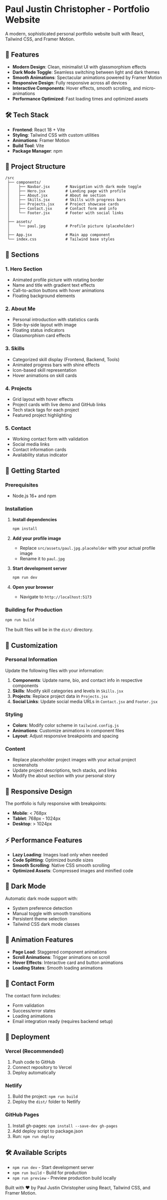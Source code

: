 # Paul Justin Christopher - Portfolio Website

A modern, sophisticated personal portfolio website built with React, Tailwind CSS, and Framer Motion.

## 🚀 Features

- **Modern Design**: Clean, minimalist UI with glassmorphism effects
- **Dark Mode Toggle**: Seamless switching between light and dark themes
- **Smooth Animations**: Spectacular animations powered by Framer Motion
- **Responsive Design**: Fully responsive across all devices
- **Interactive Components**: Hover effects, smooth scrolling, and micro-animations
- **Performance Optimized**: Fast loading times and optimized assets

## 🛠️ Tech Stack

- **Frontend**: React 18 + Vite
- **Styling**: Tailwind CSS with custom utilities
- **Animations**: Framer Motion
- **Build Tool**: Vite
- **Package Manager**: npm

## 📂 Project Structure

```
/src
 ├── components/
 │    ├── Navbar.jsx       # Navigation with dark mode toggle
 │    ├── Hero.jsx         # Landing page with profile
 │    ├── About.jsx        # About me section
 │    ├── Skills.jsx       # Skills with progress bars
 │    ├── Projects.jsx     # Project showcase cards
 │    ├── Contact.jsx      # Contact form and info
 │    └── Footer.jsx       # Footer with social links
 │
 ├── assets/
 │    └── paul.jpg         # Profile picture (placeholder)
 │
 ├── App.jsx               # Main app component
 └── index.css             # Tailwind base styles
```

## 🎨 Sections

### 1. **Hero Section**
- Animated profile picture with rotating border
- Name and title with gradient text effects
- Call-to-action buttons with hover animations
- Floating background elements

### 2. **About Me**
- Personal introduction with statistics cards
- Side-by-side layout with image
- Floating status indicators
- Glassmorphism card effects

### 3. **Skills**  
- Categorized skill display (Frontend, Backend, Tools)
- Animated progress bars with shine effects
- Icon-based skill representation
- Hover animations on skill cards

### 4. **Projects**
- Grid layout with hover effects
- Project cards with live demo and GitHub links
- Tech stack tags for each project
- Featured project highlighting

### 5. **Contact**
- Working contact form with validation
- Social media links
- Contact information cards
- Availability status indicator

## 🚀 Getting Started

### Prerequisites
- Node.js 16+ and npm

### Installation

1. **Install dependencies**
   ```bash
   npm install
   ```

2. **Add your profile image**
   - Replace `src/assets/paul.jpg.placeholder` with your actual profile image
   - Rename it to `paul.jpg`

3. **Start development server**
   ```bash
   npm run dev
   ```

4. **Open your browser**
   - Navigate to `http://localhost:5173`

### Building for Production

```bash
npm run build
```

The built files will be in the `dist/` directory.

## 🎯 Customization

### Personal Information
Update the following files with your information:

1. **Components**: Update name, bio, and contact info in respective components
2. **Skills**: Modify skill categories and levels in `Skills.jsx`
3. **Projects**: Replace project data in `Projects.jsx`
4. **Social Links**: Update social media URLs in `Contact.jsx` and `Footer.jsx`

### Styling
- **Colors**: Modify color scheme in `tailwind.config.js`
- **Animations**: Customize animations in component files
- **Layout**: Adjust responsive breakpoints and spacing

### Content
- Replace placeholder project images with your actual project screenshots
- Update project descriptions, tech stacks, and links
- Modify the about section with your personal story

## 📱 Responsive Design

The portfolio is fully responsive with breakpoints:
- **Mobile**: < 768px
- **Tablet**: 768px - 1024px  
- **Desktop**: > 1024px

## ⚡ Performance Features

- **Lazy Loading**: Images load only when needed
- **Code Splitting**: Optimized bundle sizes
- **Smooth Scrolling**: Native CSS smooth scrolling
- **Optimized Assets**: Compressed images and minified code

## 🌙 Dark Mode

Automatic dark mode support with:
- System preference detection
- Manual toggle with smooth transitions
- Persistent theme selection
- Tailwind CSS dark mode classes

## 🎨 Animation Features

- **Page Load**: Staggered component animations
- **Scroll Animations**: Trigger animations on scroll
- **Hover Effects**: Interactive card and button animations
- **Loading States**: Smooth loading animations

## 📧 Contact Form

The contact form includes:
- Form validation
- Success/error states
- Loading animations
- Email integration ready (requires backend setup)

## 🚀 Deployment

### Vercel (Recommended)
1. Push code to GitHub
2. Connect repository to Vercel
3. Deploy automatically

### Netlify
1. Build the project: `npm run build`
2. Deploy the `dist/` folder to Netlify

### GitHub Pages
1. Install gh-pages: `npm install --save-dev gh-pages`
2. Add deploy script to package.json
3. Run: `npm run deploy`

## 🛠️ Available Scripts

- `npm run dev` - Start development server
- `npm run build` - Build for production
- `npm run preview` - Preview production build locally

Built with ❤️ by Paul Justin Christopher using React, Tailwind CSS, and Framer Motion.
